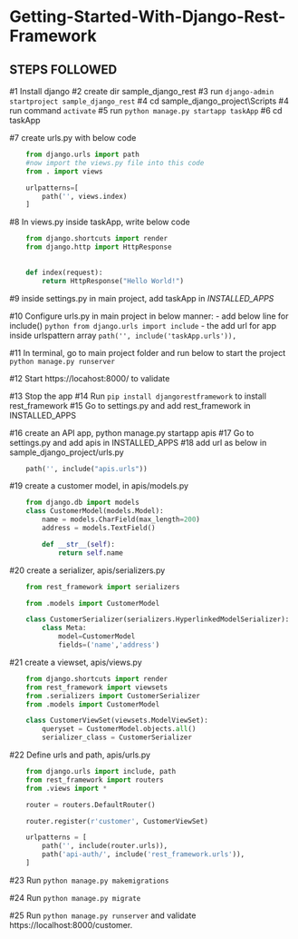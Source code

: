 # Getting-Started-With-Django-Rest-Framework

## STEPS FOLLOWED

#1 Install django
#2 create dir sample_django_rest
#3 run `django-admin startproject sample_django_rest`
#4 cd sample_django_project\Scripts
#4 run command `activate`
#5 run `python manage.py startapp taskApp`
#6 cd taskApp

#7 create urls.py with below code
```python
    from django.urls import path
    #now import the views.py file into this code
    from . import views

    urlpatterns=[
        path('', views.index)
    ]
```
#8 In views.py inside taskApp, write below code
```python
    from django.shortcuts import render
    from django.http import HttpResponse
    
    
    def index(request):
        return HttpResponse("Hello World!")

```

#9 inside settings.py in main project, add taskApp in *INSTALLED_APPS*

#10 Configure urls.py in main project in below manner:
    - add below line for include()
    `python from django.urls import include`
    - the add url for app inside urlspattern array
    `path('', include('taskApp.urls')),`

#11 In terminal, go to main project folder and run below to start the project
    `python manage.py runserver`

#12 Start https://locahost:8000/ to validate

#13 Stop the app
#14 Run `pip install djangorestframework` to install rest_framework
#15 Go to settings.py and add rest_framework in INSTALLED_APPS

#16 create an API app, python manage.py startapp apis
#17 Go to settings.py and add apis in INSTALLED_APPS
#18 add url as below in sample_django_project/urls.py
```python
    path('', include("apis.urls"))
```
#19 create a customer model, in apis/models.py
```python
    from django.db import models
    class CustomerModel(models.Model):
        name = models.CharField(max_length=200)
        address = models.TextField()

        def __str__(self):
            return self.name
```

#20 create a serializer, apis/serializers.py
```python
    from rest_framework import serializers

    from .models import CustomerModel

    class CustomerSerializer(serializers.HyperlinkedModelSerializer):
        class Meta:
            model=CustomerModel
            fields=('name','address')
```
#21 create a viewset, apis/views.py
```python
    from django.shortcuts import render
    from rest_framework import viewsets
    from .serializers import CustomerSerializer
    from .models import CustomerModel

    class CustomerViewSet(viewsets.ModelViewSet):
        queryset = CustomerModel.objects.all()
        serializer_class = CustomerSerializer
```
#22 Define urls and path, apis/urls.py
```python
    from django.urls import include, path
    from rest_framework import routers
    from .views import *

    router = routers.DefaultRouter()

    router.register(r'customer', CustomerViewSet)

    urlpatterns = [
        path('', include(router.urls)),
        path('api-auth/', include('rest_framework.urls')),
    ]
```
#23 Run `python manage.py makemigrations`

#24 Run `python manage.py migrate`

#25 Run `python manage.py runserver` and validate https://localhost:8000/customer.

